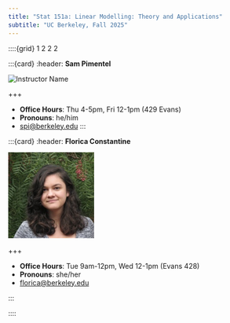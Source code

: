 ```yaml
---
title: "Stat 151a: Linear Modelling: Theory and Applications"
subtitle: "UC Berkeley, Fall 2025"
---
```


::::{grid} 1 2 2 2

:::{card}
:header: **Sam Pimentel**

![Instructor Name](images/head_shot_151a.jpg)

+++

* **Office Hours**: Thu 4-5pm, Fri 12-1pm (429 Evans)
* **Pronouns**: he/him
* [spi@berkeley.edu](mailto:spi@berkeley.edu)
:::

:::{card}
:header: **Florica Constantine**

![GSI Name](images/florica_headshot.jpg)

+++

* **Office Hours**: Tue 9am-12pm, Wed 12-1pm (Evans 428)
* **Pronouns**: she/her
* [florica@berkeley.edu](mailto:florica@berkeley.edu)

:::

::::
